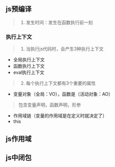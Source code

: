 ## js预编译
>1. 发生时间：发生在函数执行前一刻

### 执行上下文
>1. 当执行js代码时，会产生3种执行上下文
* 全局执行上下文
* 函数执行上下文
* eval执行上下文
>2. 每个执行上下文都有3个重要的属性
* 变量对象（全局：VO），函数是（活动对象：AO）
> 包含变量声明，函数声明，形参
* 作用域链（变量的作用域是在定义时就决定了）
* this

## js作用域

## js中闭包